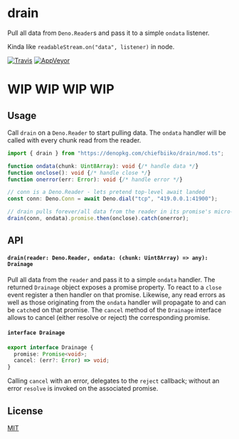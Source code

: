 # drain

Pull all data from `Deno.Reader`s and pass it to a simple `ondata` listener.

Kinda like `readableStream.on("data", listener)` in node.

[![Travis](http://img.shields.io/travis/chiefbiiko/drain.svg?style=flat)](http://travis-ci.org/chiefbiiko/drain) [![AppVeyor](https://ci.appveyor.com/api/projects/status/github/chiefbiiko/drain?branch=master&svg=true)](https://ci.appveyor.com/project/chiefbiiko/drain)

# **WIP WIP WIP WIP**

## Usage

Call `drain` on a `Deno.Reader` to start pulling data. 
The `ondata` handler will be called with every chunk read from the reader.

``` ts
import { drain } from "https://denopkg.com/chiefbiiko/drain/mod.ts";

function ondata(chunk: Uint8Array): void {/* handle data */}
function onclose(): void {/* handle close */}
function onerror(err: Error): void {/* handle error */}

// conn is a Deno.Reader - lets pretend top-level await landed
const conn: Deno.Conn = await Deno.dial("tcp", "419.0.0.1:41900");

// drain pulls forever/all data from the reader in its promise's micro-thread
drain(conn, ondata).promise.then(onclose).catch(onerror);
```

## API

#### `drain(reader: Deno.Reader, ondata: (chunk: Uint8Array) => any): Drainage`

Pull all data from the `reader` and pass it to a simple `ondata` handler. The returned `Drainage` object exposes a promise property. To react to a `close` event register a then handler on that promise. Likewise, any read errors as well as those originating from the `ondata` handler will propagate to and can be `catch`ed on that promise. The `cancel` method of the `Drainage` interface allows to cancel (either resolve or reject) the corresponding promise.

#### `interface Drainage`

``` ts
export interface Drainage {
  promise: Promise<void>;
  cancel: (err?: Error) => void;
}
```

Calling `cancel` with an error, delegates to the `reject` callback; without an error `resolve` is invoked on the associated promise. 

## License

[MIT](./LICENSE)